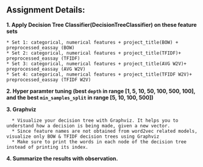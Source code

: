 Assignment Details:
----------------------
**1. Apply Decision Tree Classifier(DecisionTreeClassifier) on these feature sets**

    * Set 1: categorical, numerical features + project_title(BOW) + preprocessed_eassay (BOW)
    * Set 2: categorical, numerical features + project_title(TFIDF)+ preprocessed_eassay (TFIDF)
    * Set 3: categorical, numerical features + project_title(AVG W2V)+ preprocessed_eassay (AVG W2V)
    * Set 4: categorical, numerical features + project_title(TFIDF W2V)+ preprocessed_eassay (TFIDF W2V)
    
**2. Hyper paramter tuning (best `depth` in range [1, 5, 10, 50, 100, 500, 100], and the best `min_samples_split` in range [5, 10, 100, 500])**

**3. Graphviz**

      * Visualize your decision tree with Graphviz. It helps you to understand how a decision is being made, given a new vector.
      * Since feature names are not obtained from word2vec related models, visualize only BOW & TFIDF decision trees using Graphviz
      * Make sure to print the words in each node of the decision tree instead of printing its index.
      
      
**4. Summarize the results with observation.**
